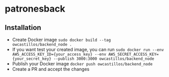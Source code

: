 # patronesback

## Installation

* Create Docker image
`sudo docker build --tag owcastillos/backend_node .`
* If you want test your created image, you can run
`sudo docker run --env AWS_ACCESS_KEY_ID={your_access_key} --env AWS_SECRET_ACCESS_KEY={your_secret_key} --publish 3000:3000 owcastillos/backend_node`
* Publish your Docker image
`docker push owcastillos/backend_node`
* Create a PR and accept the changes
